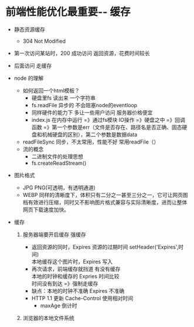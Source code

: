 # 前端性能优化最重要-- 缓存

- 静态资源缓存
    - 304 Not Modified

- 第一次访问某站时，200 成功访问 返回资源，花费时间较长
- 后面访问 走缓存

- node 的理解
    - 如何返回一个html模板？
        - 硬盘里fs 读出来 一个字符串
        - fs.readFile  异步的 不会阻塞node的eventloop
        - 同样硬件的能力下 多让一些用户访问 服务器价格便宜
        - index.js 在内存中运行 =》通过fs模块 IO操作 =》硬盘之中 =》回调函数 =》第一个参数是err（文件是否存在、路径名是否正确、固态硬盘和机械硬盘的区别），第二个参数是数据data
    - readFileSync 同步，不太常用，性能不好   常用readFile（）
    - 流的概念
        - 二进制文件的处理思想 
        - fs.createReadStream()

- 图片格式
    - JPG PNG(可透明，有透明通道)
    - WEBP 同样的清晰度下，体积只有二分之一甚至三分之一，它可让网页图档有效进行压缩，同时又不影响图片格式兼容与实际清晰度，进而让整体网页下载速度加快。

- 缓存 
    1. 服务器端要开启缓存  强缓存
          - 返回资源的同时，Expires   资源的过期时间 setHeader('Expires',时间)  
                本地缓存这个图片时，Expires 写入
          - 再次请求，前端缓存就挡道  有没有缓存  
                本地的时钟和缓存的 Expries 时间比较  
                时间没有到达 =》强制走缓存
          - 缺点：本地的时钟不准确 Expires 不准确
        - HTTP 1.1 更新 Cache-Control  使用相对时间
            - maxAge 倒计时
            
    2. 浏览器的本地文件系统